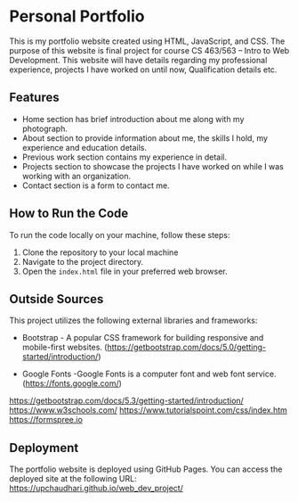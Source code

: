 # Personal Portfolio

This is my portfolio website created using HTML, JavaScript, and CSS. The purpose of this website is final project for course CS 463/563 – Intro to Web Development. This website will have details regarding my professional experience, projects I have worked on until now, Qualification details etc.

## Features

- Home section has brief introduction about me along with my photograph.
- About section to provide information about me, the skills I hold, my experience and education details.
- Previous work section contains my experience in detail.
- Projects section to showcase the projects I have worked on while I was working with an organization.
- Contact section is a form to contact me.

## How to Run the Code

To run the code locally on your machine, follow these steps:

1. Clone the repository to your local machine
2. Navigate to the project directory.
3. Open the `index.html` file in your preferred web browser.

## Outside Sources

This project utilizes the following external libraries and frameworks:

- Bootstrap - A popular CSS framework for building responsive and mobile-first websites.
  (https://getbootstrap.com/docs/5.0/getting-started/introduction/)

- Google Fonts -Google Fonts is a computer font and web font service.
  (https://fonts.google.com/)
  
https://getbootstrap.com/docs/5.3/getting-started/introduction/
https://www.w3schools.com/
https://www.tutorialspoint.com/css/index.htm
https://formspree.io


## Deployment

The portfolio website is deployed using GitHub Pages. You can access the deployed site at the following URL:
https://upchaudhari.github.io/web_dev_project/
